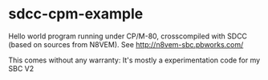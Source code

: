 sdcc-cpm-example
================

Hello world program running under CP/M-80, crosscompiled with SDCC (based on sources from N8VEM).
See http://n8vem-sbc.pbworks.com/

This comes without any warranty: It's mostly a experimentation code for my SBC V2
